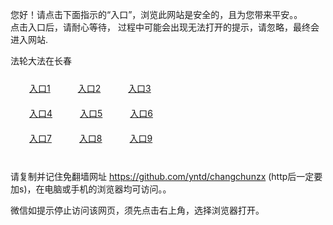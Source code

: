 您好！请点击下面指示的“入口”，浏览此网站是安全的，且为您带来平安。。 <br/>
点击入口后，请耐心等待， 过程中可能会出现无法打开的提示，请忽略，最终会进入网站. </br>

法轮大法在长春<br/>
<div style="padding:10px"><a style="margin:20px" target="_blank" href="https://dkkgq9atsnfbx.cloudfront.net/2Qpsp?slvfoyxz" id="ccLink1" rel="nofollow">入口1</a> <a target="_blank" style="margin:20px" href="https://d2stbwkh51yk3i.cloudfront.net/2Qpsp?psltu" id="ccLink2" rel="nofollow">入口2</a> <a style="margin:20px" target="_blank" href="https://d2j8p00i7n2dq7.cloudfront.net/2Qpsp?ciegchva" id="ccLink3" rel="nofollow">入口3</a></div>

<div style="padding:10px" ><a style="margin:20px" target="_blank" href="https://dkkgq9atsnfbx.cloudfront.net/2Qpsp?slvfoyxz" id="ccLink4" rel="nofollow">入口4</a> <a style="margin:20px" href="https://d2stbwkh51yk3i.cloudfront.net/2Qpsp?psltu" target="_blank" id="ccLink5" rel="nofollow">入口5</a> <a style="margin:20px" href="https://d2j8p00i7n2dq7.cloudfront.net/2Qpsp?ciegchva" target="_blank" id="ccLink6" rel="nofollow">入口6</a></div>

<div style="padding:10px"><a style="margin:20px" target="_blank" href="https://dkkgq9atsnfbx.cloudfront.net/2Qpsp?slvfoyxz" id="ccLink7" rel="nofollow">入口7</a> <a style="margin:20px" href="https://d2stbwkh51yk3i.cloudfront.net/2Qpsp?psltu" target="_blank" id="ccLink8" rel="nofollow">入口8</a> <a style="margin:20px" target="_blank" href="https://d2j8p00i7n2dq7.cloudfront.net/2Qpsp?ciegchva" id="ccLink9" rel="nofollow">入口9</a></div>

<br/>



请复制并记住免翻墙网址 https://github.com/yntd/changchunzx (http后一定要加s)，在电脑或手机的浏览器均可访问。。<br/>

微信如提示停止访问该网页，须先点击右上角，选择浏览器打开。
